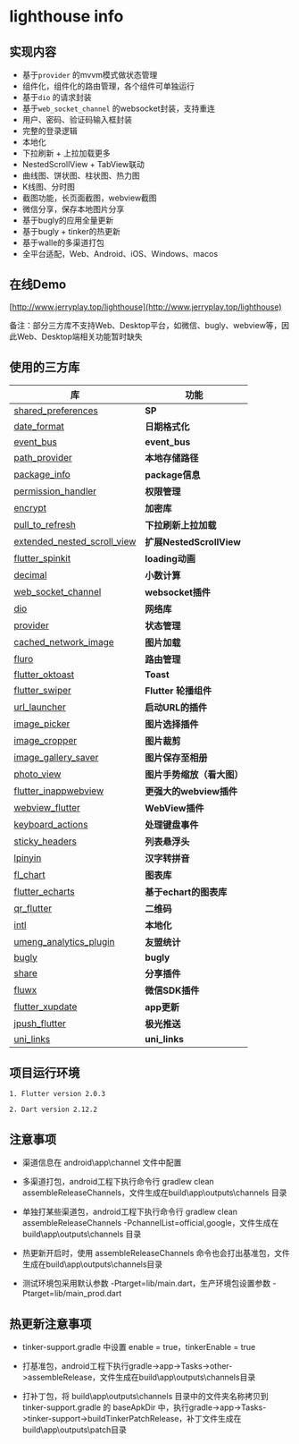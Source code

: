 # lighthouse info

## 实现内容

* 基于`provider` 的mvvm模式做状态管理
* 组件化，组件化的路由管理，各个组件可单独运行
* 基于`dio` 的请求封装
* 基于`web_socket_channel` 的websocket封装，支持重连
* 用户、密码、验证码输入框封装
* 完整的登录逻辑
* 本地化
* 下拉刷新 + 上拉加载更多
* NestedScrollView + TabView联动
* 曲线图、饼状图、柱状图、热力图
* K线图、分时图
* 截图功能，长页面截图，webview截图
* 微信分享，保存本地图片分享
* 基于bugly的应用全量更新
* 基于bugly + tinker的热更新
* 基于walle的多渠道打包
* 全平台适配，Web、Android、iOS、Windows、macos

## 在线Demo
[http://www.jerryplay.top/lighthouse](http://www.jerryplay.top/lighthouse)

备注：部分三方库不支持Web、Desktop平台，如微信、bugly、webview等，因此Web、Desktop端相关功能暂时缺失

## 使用的三方库

| 库                         | 功能             |
| -------------------------- | --------------- |
| [shared_preferences](https://github.com/flutter/plugins/tree/master/packages/shared_preferences)      | **SP**       |
| [date_format](https://github.com/tejainece/date_format)                            | **日期格式化**       |
| [event_bus](https://github.com/marcojakob/dart-event-bus)                            | **event_bus**       |
| [path_provider](https://github.com/flutter/plugins/tree/master/packages/path_provider)   | **本地存储路径**       |
| [package_info](https://github.com/flutter/plugins/tree/master/packages/package_info)     | **package信息**       |
| [permission_handler](https://github.com/Baseflow/flutter-permission-handler)      | **权限管理**       |
| [encrypt](https://github.com/leocavalcante/encrypt)                            | **加密库**       |
| [pull_to_refresh](https://github.com/peng8350/flutter_pulltorefresh)  | **下拉刷新上拉加载**       |
| [extended_nested_scroll_view](https://github.com/fluttercandies/extended_nested_scroll_view)    | **扩展NestedScrollView**       |
| [flutter_spinkit](https://github.com/jogboms/flutter_spinkit)                            | **loading动画**       |
| [decimal](https://github.com/a14n/dart-decimal)                            | **小数计算**       |
| [web_socket_channel](https://github.com/dart-lang/web_socket_channel)                            | **websocket插件**       |
| [dio](https://github.com/flutterchina/dio)                            | **网络库**       |
| [provider](https://github.com/rrousselGit/provider)                   | **状态管理**     |
| [cached_network_image](https://github.com/renefloor/flutter_cached_network_image)       | **图片加载**       |
| [fluro](https://github.com/theyakka/fluro)                            | **路由管理**     |
| [flutter_oktoast](https://github.com/OpenFlutter/flutter_oktoast)     | **Toast**        |
| [flutter_swiper](https://github.com/best-flutter/flutter_swiper)      | **Flutter 轮播组件**       |
| [url_launcher](https://github.com/flutter/plugins/tree/master/packages/url_launcher)   | **启动URL的插件**       |
| [image_picker](https://github.com/flutter/plugins/tree/master/packages/image_picker)   | **图片选择插件** |
| [image_cropper](https://github.com/hnvn/flutter_image_cropper)   | **图片裁剪** |
| [image_gallery_saver](https://github.com/hui-z/image_gallery_saver)   | **图片保存至相册** |
| [photo_view](https://github.com/fireslime/photo_view)   | **图片手势缩放（看大图）** |
| [flutter_inappwebview](https://github.com/pichillilorenzo/flutter_inappwebview)    | **更强大的webview插件**       |
| [webview_flutter](https://github.com/flutter/plugins/tree/master/packages/webview_flutter)    | **WebView插件**       |
| [keyboard_actions](https://github.com/diegoveloper/flutter_keyboard_actions)                  | **处理键盘事件**       |
| [sticky_headers](https://github.com/letsar/flutter_sticky_header)   | **列表悬浮头**       |
| [lpinyin](https://github.com/flutterchina/lpinyin)              | **汉字转拼音**   |
| [fl_chart](https://github.com/imaNNeoFighT/fl_chart)               | **图表库**       |
| [flutter_echarts](https://github.com/entronad/flutter_echarts)                   | **基于echart的图表库**   |
| [qr_flutter](https://github.com/apptreesoftware/flutter_barcode_reader)     | **二维码** |
| [intl](https://github.com/dart-lang/intl)     | **本地化** |
| [umeng_analytics_plugin](https://github.com/flmn/umeng_analytics_plugin)     | **友盟统计** |
| [bugly](https://github.com/crazecoder/flutter_bugly)     | **bugly** |
| [share](https://github.com/flutter/plugins/tree/master/packages/share)     | **分享插件** |
| [fluwx](https://github.com/OpenFlutter/fluwx)     | **微信SDK插件** |
| [flutter_xupdate](https://github.com/xuexiangjys/flutter_xupdate)     | **app更新** |
| [jpush_flutter](https://github.com/jpush/jpush-flutter-plugin)     | **极光推送** |
| [uni_links](https://github.com/avioli/uni_links/tree/master/uni_links)     | **uni_links** |

## 项目运行环境

    1. Flutter version 2.0.3
     
    2. Dart version 2.12.2

## 注意事项

* 渠道信息在 android\app\channel 文件中配置

* 多渠道打包，android工程下执行命令行 gradlew clean assembleReleaseChannels，文件生成在build\app\outputs\channels 目录

* 单独打某些渠道包，android工程下执行命令行 gradlew clean assembleReleaseChannels -PchannelList=official,google，文件生成在build\app\outputs\channels 目录

* 热更新开启时，使用 assembleReleaseChannels 命令也会打出基准包，文件生成在build\app\outputs\channels目录

* 测试环境包采用默认参数 -Ptarget=lib/main.dart，生产环境包设置参数 -Ptarget=lib/main_prod.dart

##  热更新注意事项

* tinker-support.gradle 中设置 enable = true，tinkerEnable = true

* 打基准包，android工程下执行gradle->app->Tasks->other->assembleRelease，文件生成在build\app\outputs\channels目录

* 打补丁包，将 build\app\outputs\channels 目录中的文件夹名称拷贝到 tinker-support.gradle 的 baseApkDir 中，执行gradle->app->Tasks->tinker-support->buildTinkerPatchRelease，补丁文件生成在build\app\outputs\patch目录